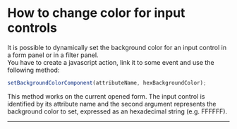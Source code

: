 # How to change color for input controls

It is possible to dynamically set the background color for an input control in a form panel or in a filter panel.  
You have to create a javascript action, link it to some event and use the following method:

```js
setBackgroundColorComponent(attributeName, hexBackgroundColor);
```

This method works on the current opened form. The input control is identified by its attribute name and the second argument represents the background color to set, expressed as an hexadecimal string \(e.g. FFFFFF\).

---



